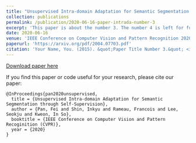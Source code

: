 ```yaml
---
title: "Unsupervised Intra-domain Adaptation for Semantic Segmentation through Self-Supervision"
collection: publications
permalink: /publication/2020-06-16-paper-intrada-number-3
excerpt: 'This paper is about the number 3. The number 4 is left for future work.'
date: 2020-06-16
venue: 'IEEE Conference on Computer Vision and Pattern Recognition 2020 (Oral)'
paperurl: 'https://arxiv.org/pdf/2004.07703.pdf'
citation: 'Your Name, You. (2015). &quot;Paper Title Number 3.&quot; <i>Journal 1</i>. 1(3).'
---
```


[Download paper here](https://arxiv.org/pdf/2004.07703.pdf)

If you find this paper or code useful for your research, please cite our paper:
```
@InProceedings{pan2020unsupervised,
  title = {Unsupervised Intra-domain Adaptation for Semantic Segmentation through Self-Supervision},
  author = {Pan, Fei and Shin, Inkyu and Rameau, Francois and Lee, Seokju and Kweon, In So},
  booktitle = {IEEE Conference on Computer Vision and Pattern Recoginition (CVPR)},
  year = {2020}
}
```

